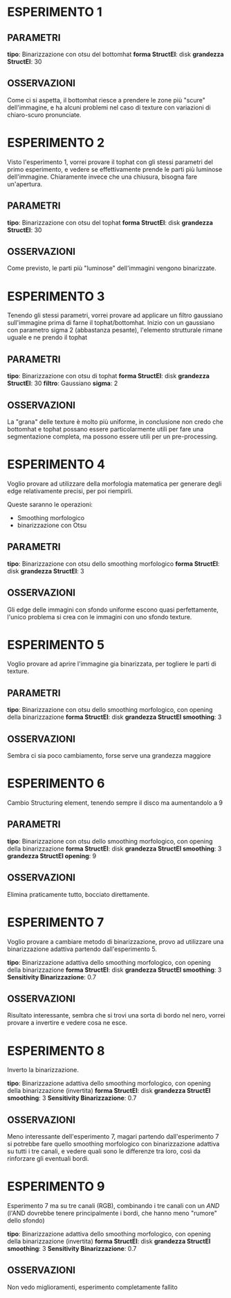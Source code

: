 # ESPERIMENTO 1

## PARAMETRI
**tipo**: Binarizzazione con otsu del bottomhat
**forma StructEl**: disk
**grandezza StructEl**: 30

## OSSERVAZIONI
Come ci si aspetta, il bottomhat riesce a prendere le zone più "scure" dell'immagine, e ha alcuni problemi nel caso di texture con variazioni di chiaro-scuro pronunciate.

# ESPERIMENTO 2

Visto l'esperimento 1, vorrei provare il tophat con gli stessi parametri del primo esperimento, e vedere se effettivamente prende le parti più luminose dell'immagine.
Chiaramente invece che una chiusura, bisogna fare un'apertura.

## PARAMETRI
**tipo**: Binarizzazione con otsu del tophat
**forma StructEl**: disk
**grandezza StructEl**: 30

## OSSERVAZIONI
Come previsto, le parti più "luminose" dell'immagini vengono binarizzate.

# ESPERIMENTO 3
Tenendo gli stessi parametri, vorrei provare ad applicare un filtro gaussiano sull'immagine prima di farne il tophat/bottomhat.
Inizio con un gaussiano con parametro sigma 2 (abbastanza pesante), l'elemento strutturale rimane uguale e ne prendo il tophat

## PARAMETRI
**tipo**: Binarizzazione con otsu di tophat
**forma StructEl**: disk
**grandezza StructEl**: 30
**filtro**: Gaussiano
**sigma**: 2

## OSSERVAZIONI
La "grana" delle texture è molto più uniforme, in conclusione non credo che bottomhat e tophat possano essere particolarmente utili per fare una segmentazione completa, ma possono essere utili per un pre-processing.


# ESPERIMENTO 4
Voglio provare ad utilizzare della morfologia matematica per generare degli edge relativamente precisi, per poi riempirli.

Queste saranno le operazioni:
- Smoothing morfologico
- binarizzazione con Otsu

## PARAMETRI
**tipo**: Binarizzazione con otsu dello smoothing morfologico
**forma StructEl**: disk
**grandezza StructEl**: 3

## OSSERVAZIONI

Gli edge delle immagini con sfondo uniforme escono quasi perfettamente, l'unico problema si crea con le immagini con uno sfondo texture.


# ESPERIMENTO 5

Voglio provare ad aprire l'immagine gia binarizzata, per togliere le parti di texture.

## PARAMETRI
**tipo**: Binarizzazione con otsu dello smoothing morfologico, con opening della binarizzazione
**forma StructEl**: disk
**grandezza StructEl smoothing**: 3

## OSSERVAZIONI

Sembra ci sia poco cambiamento, forse serve una grandezza maggiore

# ESPERIMENTO 6

Cambio Structuring element, tenendo sempre il disco ma aumentandolo a 9

## PARAMETRI
**tipo**: Binarizzazione con otsu dello smoothing morfologico, con opening della binarizzazione
**forma StructEl**: disk
**grandezza StructEl smoothing**: 3
**grandezza StructEl opening**: 9

## OSSERVAZIONI

Elimina praticamente tutto, bocciato direttamente.

# ESPERIMENTO 7

Voglio provare a cambiare metodo di binarizzazione, provo ad utilizzare una binarizzazione adattiva partendo dall'esperimento 5.

**tipo**: Binarizzazione adattiva dello smoothing morfologico, con opening della binarizzazione
**forma StructEl**: disk
**grandezza StructEl smoothing**: 3
**Sensitivity Binarizzazione**: 0.7

## OSSERVAZIONI

Risultato interessante, sembra che si trovi una sorta di bordo nel nero, vorrei provare a invertire e vedere cosa ne esce.

# ESPERIMENTO 8

Inverto la binarizzazione.

**tipo**: Binarizzazione adattiva dello smoothing morfologico, con opening della binarizzazione (invertita)
**forma StructEl**: disk
**grandezza StructEl smoothing**: 3
**Sensitivity Binarizzazione**: 0.7

## OSSERVAZIONI

Meno interessante dell'esperimento 7, magari partendo dall'esperimento 7 si potrebbe fare quello smoothing morfologico con binarizzazione adattiva su tutti i tre canali, e vedere quali sono le differenze tra loro, così da rinforzare gli eventuali bordi.

# ESPERIMENTO 9
Esperimento 7 ma su tre canali (RGB), combinando i tre canali con un *AND* (l'AND dovrebbe tenere principalmente i bordi, che hanno meno "rumore" dello sfondo)

**tipo**: Binarizzazione adattiva dello smoothing morfologico, con opening della binarizzazione (invertita)
**forma StructEl**: disk
**grandezza StructEl smoothing**: 3
**Sensitivity Binarizzazione**: 0.7

## OSSERVAZIONI
Non vedo miglioramenti, esperimento completamente fallito